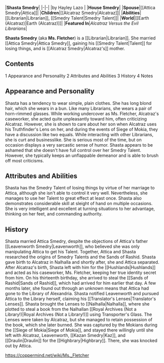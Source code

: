 |**Shasta Smedry**|
|-|-|
|by  Hayley Lazo |
|**House Smedry**|
|**Spouse**|[[Attica Smedry\|Attica]]|
|**Children**|[[Alcatraz Smedry\|Alcatraz]]|
|**Abilities**|[[Librarian\|Librarian]], [[Smedry Talent\|Smedry Talent]]|
|**World**|[[Earth (Alcatraz)\|Earth (Alcatraz)]]|
|**Featured In**|*Alcatraz Versus the Evil Librarians*|

**Shasta Smedry** (aka **Ms. Fletcher**) is a [[Librarian\|Librarian]]. She married [[Attica Smedry\|Attica Smedry]], gaining his [[Smedry Talent\|Talent]] for losing things, and is [[Alcatraz Smedry\|Alcatraz's]] mother.

## Contents

1 Appearance and Personality
2 Attributes and Abilities
3 History
4 Notes


## Appearance and Personality
Shasta has a tendency to wear simple, plain clothes. She has long blond hair, which she wears in a bun. Like many Librarians, she wears a pair of horn-rimmed glasses.
While working undercover as Ms. Fletcher, Alcatraz's caseworker, she acted quite unpleasantly toward him, often criticizing Alcatraz. However, she is shown to care about her son when Alcatraz uses his Truthfinder's Lens on her, and during the events of Siege of Mokia, they have a discussion like two equals. While interacting with other Librarians, she is curt and businesslike. She is serious most of the time, but on occasion displays a very sarcastic sense of humor.
Shasta appears to be ashamed that she doesn't have full control over her Smedry Talent. However, she typically keeps an unflappable demeanor and is able to brush off most criticisms.

## Attributes and Abilities
Shasta has the Smedry Talent of losing things by virtue of her marriage to Attica, although she isn't able to control it very well. Nevertheless, she manages to use her Talent to great effect at least once.
Shasta also demonstrates considerable skill at sleight of hand on multiple occasions. She is very intelligent and excellent at turning situations to her advantage, thinking on her feet, and commanding authority.

## History
Shasta married Attica Smedry, despite the objections of Attica's father [[Leavenworth Smedry\|Leavenworth]], who believed she was only manipulating Attica to get his Talent. Together, Attica and Shasta researched the origins of Smedry Talents and the Sands of Rashid. Shasta gave birth to Alcatraz in Nalhalla and shortly after, she and Attica separated.
After Alcatraz's birth, Shasta left with him for the [[Hushlands\|Hushlands]] and acted as his caseworker, Ms. Fletcher, keeping her true identity secret from him. On his thirteenth birthday, she arrived to steal the [[Sands of Rashid\|Sands of Rashid]], which had arrived for him earlier that day. A few months later, she found out through an unknown means that Attica had gone to the Library of Alexandria. Shasta notified Leavenworth and pursued Attica to the Library herself, claiming his [[Translator's Lenses\|Translator's Lenses]].
Shasta brought the Lenses to [[Nalhalla\|Nalhalla]], where she plotted to steal a book from the Nalhallan [[Royal Archives (Not a Library!)\|Royal Archives (Not a Library!)]] using Transporter's Glass. The Lenses were taken by Alcatraz, but she managed to retain possession of the book, which she later burned. She was captured by the Mokians during the [[Siege of Mokia\|Siege of Mokia]], and stayed there willingly until she left with Alcatraz, Leavenworth, [[Kazan Smedry\|Kaz]], and [[Draulin\|Draulin]] for the [[Highbrary\|Highbrary]]. There, she was knocked out by Attica.



https://coppermind.net/wiki/Ms._Fletcher